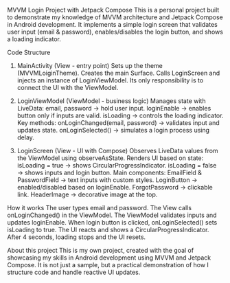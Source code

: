 MVVM Login Project with Jetpack Compose
This is a personal project built to demonstrate my knowledge of MVVM architecture and Jetpack Compose in Android development.
It implements a simple login screen that validates user input (email & password), enables/disables the login button, and shows a loading indicator.


Code Structure
 1. MainActivity (View - entry point)
Sets up the theme (MVVMLoiginTheme).
Creates the main Surface.
Calls LoginScreen and injects an instance of LoginViewModel.
Its only responsibility is to connect the UI with the ViewModel.


2. LoginViewModel (ViewModel - business logic)
Manages state with LiveData:
email, password → hold user input.
loginEnable → enables button only if inputs are valid.
isLoading → controls the loading indicator.
Key methods:
onLoginChanged(email, password) → validates input and updates state.
onLoginSelected() → simulates a login process using delay.

3. LoginScreen (View - UI with Compose)
Observes LiveData values from the ViewModel using observeAsState.
Renders UI based on state:
isLoading = true → shows CircularProgressIndicator.
isLoading = false → shows inputs and login button.
Main components:
EmailField & PasswordField → text inputs with custom styles.
LoginButton → enabled/disabled based on loginEnable.
ForgotPassword → clickable link.
HeaderImage → decorative image at the top.





How it works
The user types email and password.
The View calls onLoginChanged() in the ViewModel.
The ViewModel validates inputs and updates loginEnable.
When login button is clicked, onLoginSelected() sets isLoading to true.
The UI reacts and shows a CircularProgressIndicator.
After 4 seconds, loading stops and the UI resets.



About this project
This is my own project, created with the goal of showcasing my skills in Android development using MVVM and Jetpack Compose.
It is not just a sample, but a practical demonstration of how I structure code and handle reactive UI updates.
